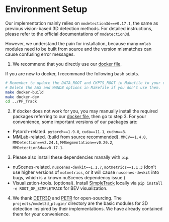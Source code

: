 # Environment Setup

Our implementation mainly relies on `mmdetection3d==v0.17.1`, the same as previous vision-based 3D detection methods. For detailed instructions, please refer to the official documentations of `mmdetection3d`.

However, we understand the pain for installation, because many `mmlab` modules need to be built from source and the version mismatches can cause confusing error messages. 
1. We recommend that you directly use our [docker file](./docker/Dockerfile-pftrack).

If you are new to docker, I recommand the following bash scipts.
```bash
# Remember to update the DATA_ROOT and CKPTS_ROOT in Makefile to your own paths.
# Delete the AWS and WANDB options in Makefile if you don't use them.
make docker-build
make docker-dev
cd ../PF_Track
```

2. If docker does not work for you, you may manually install the required packages referring to our [docker file](./docker/Dockerfile-pftrack), then go to step 3. For your convenience, some important versions of our packages are: 

* Pytorch-related. `pytorch==1.9.0`, `cuda==11.1`, `cudnn==8`.
* MMLab-related. (build from source recommended). `MMCV==1.4.0`, `MMDetection==v2.24.1`, `MMSegmentation==v0.20.2`, `MMDetection3d==v0.17.1`.

3. Please also install these dependencies manally with `pip`.
* nuScenes-related. `nuscenes-devkit==1.1.7`, `motmetrics==1.1.3` (don't use higher versions of `motmetrics`, or it will cause `nuscenes-devkit` into bugs, which is a known nuScenes dependency issue.)
* Visualization-tools. (optional). Install [SimpleTrack](https://github.com/tusen-ai/SimpleTrack) locally via `pip install -e ROOT_OF_SIMPLETRACK` for BEV visualization.

4. We thank [DETR3D](https://github.com/WangYueFt/detr3d) and [PETR](https://github.com/megvii-research/PETR) for open-sourcing. The `projects/mmdet3d_plugin/` directory are the basic modules for 3D detection insipired by their implementations. We have already contained them for your convenience.